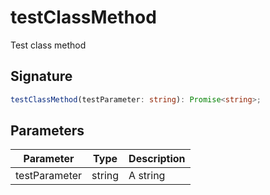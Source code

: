 
# testClassMethod

Test class method

## Signature

```typescript
testClassMethod(testParameter: string): Promise<string>;
```

## Parameters

|  Parameter | Type | Description |
|  --- | --- | --- |
|  testParameter | string | A string |

